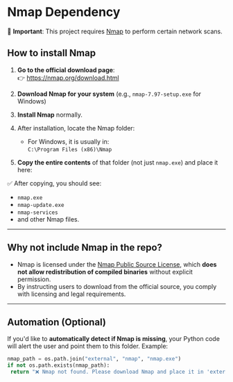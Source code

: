 # Nmap Dependency

🚨 **Important**: This project requires [Nmap](https://nmap.org/download.html) to perform certain network scans.

## How to install Nmap

1. **Go to the official download page**:  
   👉 https://nmap.org/download.html

2. **Download Nmap for your system** (e.g., `nmap-7.97-setup.exe` for Windows)

3. **Install Nmap** normally.

4. After installation, locate the Nmap folder:
   - For Windows, it is usually in:  
     `C:\Program Files (x86)\Nmap`

5. **Copy the entire contents** of that folder (not just `nmap.exe`) and place it here:

✅ After copying, you should see:
- `nmap.exe`
- `nmap-update.exe`
- `nmap-services`
- and other Nmap files.

---

## Why not include Nmap in the repo?

- Nmap is licensed under the [Nmap Public Source License](https://nmap.org/book/man-legal.html), which **does not allow redistribution of compiled binaries** without explicit permission.
- By instructing users to download from the official source, you comply with licensing and legal requirements.

---

## Automation (Optional)

If you'd like to **automatically detect if Nmap is missing**, your Python code will alert the user and point them to this folder. Example:

```python
nmap_path = os.path.join("external", "nmap", "nmap.exe")
if not os.path.exists(nmap_path):
 return "❌ Nmap not found. Please download Nmap and place it in 'external/nmap/'. See README in that folder."
